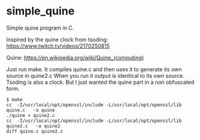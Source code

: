 # simple_quine

Simple quine program in C.

Inspired by the quine clock from tsoding: https://www.twitch.tv/videos/2170250815

Quine: https://en.wikipedia.org/wiki/Quine_(computing)

Just run make. It compiles quine.c and then uses it to generate its own source in quine2.c
When you run it output is identical to its own source. Tsoding is also a clock. But I just wanted
the quine part in a non obfuscated form.

```
$ make
cc  -I/usr/local/opt/openssl/include -L/usr/local/opt/openssl/lib  quine.c   -o quine
./quine > quine2.c
cc  -I/usr/local/opt/openssl/include -L/usr/local/opt/openssl/lib  quine2.c   -o quine2
diff quine.c quine2.c
```
